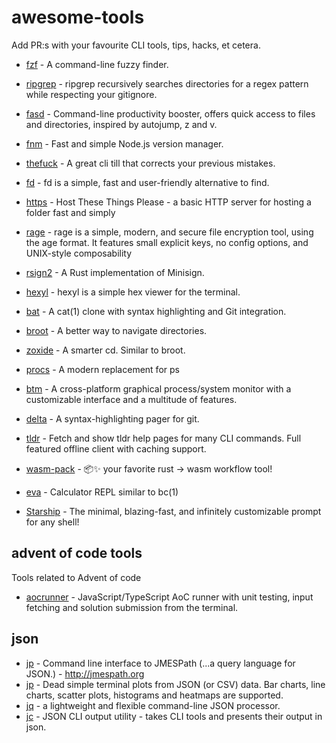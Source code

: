 # awesome-tools
Add PR:s with your favourite CLI tools, tips, hacks, et cetera.

- [fzf](https://github.com/junegunn/fzf) - A command-line fuzzy finder.

- [ripgrep](https://github.com/BurntSushi/ripgrep) - ripgrep recursively searches directories for a regex pattern while respecting your gitignore.

- [fasd](https://github.com/clvv/fasd) - Command-line productivity booster, offers quick access to files and directories, inspired by autojump, z and v.

- [fnm](https://github.com/Schniz/fnm) - Fast and simple Node.js version manager.

- [thefuck](https://github.com/nvbn/thefuck) - A great cli till that corrects your previous mistakes.

- [fd](https://crates.io/crates/fd-find) - fd is a simple, fast and user-friendly alternative to find.

- [https](https://crates.io/crates/https) - Host These Things Please - a basic HTTP server for hosting a folder fast and simply

- [rage](https://crates.io/crates/rage) - rage is a simple, modern, and secure file encryption tool, using the age format. It features small explicit keys, no config options, and UNIX-style composability

- [rsign2](https://crates.io/crates/rsign2) - A Rust implementation of Minisign.

- [hexyl](https://crates.io/crates/hexyl) - hexyl is a simple hex viewer for the terminal.

- [bat](https://crates.io/crates/bat) - A cat(1) clone with syntax highlighting and Git integration.

- [broot](https://crates.io/crates/broot) - A better way to navigate directories.

- [zoxide](https://crates.io/crates/zoxide) - A smarter cd. Similar to broot.

- [procs](https://crates.io/crates/procs) - A modern replacement for ps

- [btm](https://crates.io/crates/bottom) - A cross-platform graphical process/system monitor with a customizable interface and a multitude of features.

- [delta](https://crates.io/crates/git-delta) - A syntax-highlighting pager for git.

- [tldr](https://crates.io/crates/tealdeer) - Fetch and show tldr help pages for many CLI commands. Full featured offline client with caching support.

- [wasm-pack](https://crates.io/crates/wasm-pack) - 📦✨ your favorite rust -> wasm workflow tool!

- [eva](https://crates.io/crates/eva) - Calculator REPL similar to bc(1)

- [Starship](https://starship.rs/) - The minimal, blazing-fast, and infinitely customizable prompt for any shell! 

## advent of code tools

Tools related to Advent of code

- [aocrunner](https://github.com/caderek/aocrunner) - JavaScript/TypeScript AoC runner with unit testing, input fetching and solution submission from the terminal.


## json

- [jp](https://github.com/jmespath/jp) - Command line interface to JMESPath (...a query language for JSON.) - http://jmespath.org
- [jp](https://github.com/sgreben/jp) - Dead simple terminal plots from JSON (or CSV) data. Bar charts, line charts, scatter plots, histograms and heatmaps are supported.
- [jq](https://stedolan.github.io/jq/) - a lightweight and flexible command-line JSON processor.
- [jc](https://github.com/kellyjonbrazil/jc) - JSON CLI output utility - takes CLI tools and presents their output in json.
